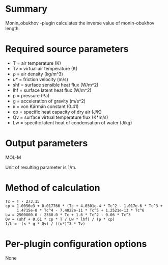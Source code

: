 # Summary

Monin_obukhov -plugin calculates the inverse value of monin-obukhov length.

# Required source parameters

* T = air temperature (K)
* Tv = virtual air temperature (K)
* ρ = air density (kg/m^3)
* _u*_ = friction velocity (m/s)
* shf = surface sensible heat flux (W/m^2)
* lhf = surface latent heat flux (W/m^2)
* p = pressure (Pa)
* g = acceleration of gravity (m/s^2)
* κ = von Kármán constant (0.41)
* cp = specific heat capacity of dry air (J/K)
* Qv = surface virtual temperature flux (K*m/s)
* Lw = specific latent heat of condensation of water (J/kg)

# Output parameters

MOL-M

Unit of resulting parameter is 1/m.

# Method of calculation

    Tc = T - 273.15
    cp = 1.0056e3 + 0.017766 * (Tc + 4.0501e-4 * Tc^2 - 1.017e-6 * Tc^3 +
         1.4715e-8 * Tc^4 - 7.4022e-11 * Tc^5 + 1.2521e-13 * Tc^6
    Lw = 2500800.0 - 2360.0 * Tc + 1.6 * Tc^2 - 0.06 * Tc^3
    Qv = (shf + 0.61 * cp * T / Lw * lhf) / (ρ * cp)
    1/L = -(κ * g * Qv) / ((u*)^3 * Tv)

# Per-plugin configuration options

None
